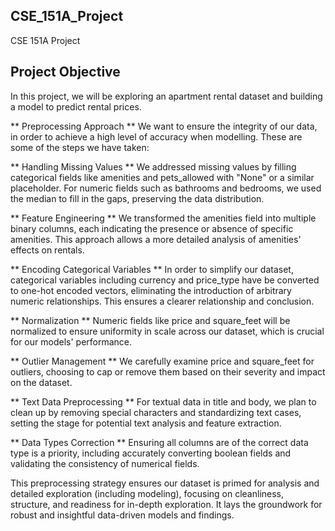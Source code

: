 ## CSE_151A_Project
CSE 151A Project

## Project Objective
In this project, we will be exploring an apartment rental dataset and building a model to predict rental prices.

** Preprocessing Approach **
We want to ensure the integrity of our data, in order to achieve a high level of accuracy when modelling. These are some of the steps we have taken:

** Handling Missing Values **
We addressed missing values by filling categorical fields like amenities and pets_allowed with "None" or a similar placeholder. For numeric fields such as bathrooms and bedrooms, we used the median to fill in the gaps, preserving the data distribution.

** Feature Engineering **
We transformed the amenities field into multiple binary columns, each indicating the presence or absence of specific amenities. This approach allows a more detailed analysis of amenities' effects on rentals.

** Encoding Categorical Variables **
In order to simplify our dataset, categorical variables including currency and price_type have be converted to one-hot encoded vectors, eliminating the introduction of arbitrary numeric relationships. This ensures a clearer relationship and conclusion.

** Normalization **
Numeric fields like price and square_feet will be normalized to ensure uniformity in scale across our dataset, which is crucial for our models' performance.

** Outlier Management **
We carefully examine price and square_feet for outliers, choosing to cap or remove them based on their severity and impact on the dataset. 

** Text Data Preprocessing **
For textual data in title and body, we plan to clean up by removing special characters and standardizing text cases, setting the stage for potential text analysis and feature extraction.

** Data Types Correction **
Ensuring all columns are of the correct data type is a priority, including accurately converting boolean fields and validating the consistency of numerical fields.

This preprocessing strategy ensures our dataset is primed for analysis and detailed exploration (including modeling), focusing on cleanliness, structure, and readiness for in-depth exploration. It lays the groundwork for robust and insightful data-driven models and findings. 